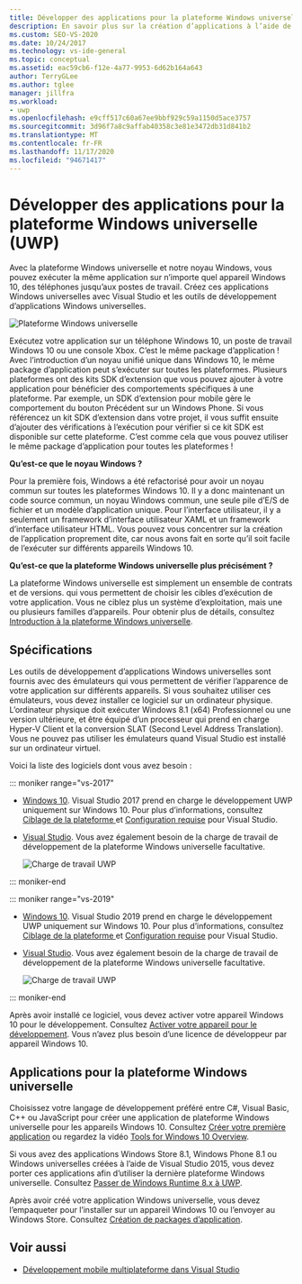 ```yaml
---
title: Développer des applications pour la plateforme Windows universelle (UWP)
description: En savoir plus sur la création d’applications à l’aide de Visual Studio et des outils de développement d’applications Windows universelles.
ms.custom: SEO-VS-2020
ms.date: 10/24/2017
ms.technology: vs-ide-general
ms.topic: conceptual
ms.assetid: eac59cb6-f12e-4a77-9953-6d62b164a643
author: TerryGLee
ms.author: tglee
manager: jillfra
ms.workload:
- uwp
ms.openlocfilehash: e9cff517c60a67ee9bbf929c59a1150d5ace3757
ms.sourcegitcommit: 3d96f7a8c9affab40358c3e81e3472db31d841b2
ms.translationtype: MT
ms.contentlocale: fr-FR
ms.lasthandoff: 11/17/2020
ms.locfileid: "94671417"
---
```

# <a name="develop-apps-for-the-universal-windows-platform-uwp"></a>Développer des applications pour la plateforme Windows universelle (UWP)

Avec la plateforme Windows universelle et notre noyau Windows, vous pouvez exécuter la même application sur n’importe quel appareil Windows 10, des téléphones jusqu’aux postes de travail. Créez ces applications Windows universelles avec Visual Studio et les outils de développement d’applications Windows universelles.

![Plateforme Windows universelle](../cross-platform/media/uwp_coreextensions.png)

Exécutez votre application sur un téléphone Windows 10, un poste de travail Windows 10 ou une console Xbox. C’est le même package d’application ! Avec l’introduction d’un noyau unifié unique dans Windows 10, le même package d’application peut s’exécuter sur toutes les plateformes. Plusieurs plateformes ont des kits SDK d’extension que vous pouvez ajouter à votre application pour bénéficier des comportements spécifiques à une plateforme. Par exemple, un SDK d’extension pour mobile gère le comportement du bouton Précédent sur un Windows Phone. Si vous référencez un kit SDK d’extension dans votre projet, il vous suffit ensuite d’ajouter des vérifications à l’exécution pour vérifier si ce kit SDK est disponible sur cette plateforme. C’est comme cela que vous pouvez utiliser le même package d’application pour toutes les plateformes !

**Qu’est-ce que le noyau Windows ?**

Pour la première fois, Windows a été refactorisé pour avoir un noyau commun sur toutes les plateformes Windows 10. Il y a donc maintenant un code source commun, un noyau Windows commun, une seule pile d’E/S de fichier et un modèle d’application unique. Pour l’interface utilisateur, il y a seulement un framework d’interface utilisateur XAML et un framework d’interface utilisateur HTML. Vous pouvez vous concentrer sur la création de l’application proprement dite, car nous avons fait en sorte qu’il soit facile de l’exécuter sur différents appareils Windows 10.

**Qu’est-ce que la plateforme Windows universelle plus précisément ?**

La plateforme Windows universelle est simplement un ensemble de contrats et de versions. qui vous permettent de choisir les cibles d’exécution de votre application. Vous ne ciblez plus un système d’exploitation, mais une ou plusieurs familles d’appareils. Pour obtenir plus de détails, consultez [Introduction à la plateforme Windows universelle](/windows/uwp/get-started/universal-application-platform-guide).

## <a name="requirements"></a>Spécifications

Les outils de développement d’applications Windows universelles sont fournis avec des émulateurs qui vous permettent de vérifier l’apparence de votre application sur différents appareils. Si vous souhaitez utiliser ces émulateurs, vous devez installer ce logiciel sur un ordinateur physique. L’ordinateur physique doit exécuter Windows 8.1 (x64) Professionnel ou une version ultérieure, et être équipé d’un processeur qui prend en charge Hyper-V Client et la conversion SLAT (Second Level Address Translation). Vous ne pouvez pas utiliser les émulateurs quand Visual Studio est installé sur un ordinateur virtuel.

Voici la liste des logiciels dont vous avez besoin :

::: moniker range="vs-2017"

- [Windows 10](https://support.microsoft.com/help/17777/downloads-for-windows). Visual Studio 2017 prend en charge le développement UWP uniquement sur Windows 10. Pour plus d’informations, consultez [Ciblage de la plateforme ](/visualstudio/productinfo/vs2017-compatibility-vs) et [Configuration requise](/visualstudio/productinfo/vs2017-system-requirements-vs) pour Visual Studio.

- [Visual Studio](https://visualstudio.microsoft.com/vs/older-downloads/?utm_medium=microsoft&utm_source=docs.microsoft.com&utm_campaign=vs+2017+download). Vous avez également besoin de la charge de travail de développement de la plateforme Windows universelle facultative.

     ![Charge de travail UWP](media/uwp_workload.png)

::: moniker-end

::: moniker range="vs-2019"

- [Windows 10](https://support.microsoft.com/help/17777/downloads-for-windows). Visual Studio 2019 prend en charge le développement UWP uniquement sur Windows 10. Pour plus d’informations, consultez [Ciblage de la plateforme ](/visualstudio/releases/2019/compatibility/) et [Configuration requise](/visualstudio/releases/2019/system-requirements/) pour Visual Studio.

- [Visual Studio](https://visualstudio.microsoft.com/downloads). Vous avez également besoin de la charge de travail de développement de la plateforme Windows universelle facultative.

     ![Charge de travail UWP](media/uwp_workload.png)

::: moniker-end

Après avoir installé ce logiciel, vous devez activer votre appareil Windows 10 pour le développement. Consultez [Activer votre appareil pour le développement](/windows/uwp/get-started/enable-your-device-for-development). Vous n’avez plus besoin d’une licence de développeur par appareil Windows 10.

## <a name="universal-windows-apps"></a>Applications pour la plateforme Windows universelle

Choisissez votre langage de développement préféré entre C#, Visual Basic, C++ ou JavaScript pour créer une application de plateforme Windows universelle pour les appareils Windows 10. Consultez [Créer votre première application](/windows/uwp/get-started/your-first-app) ou regardez la vidéo [Tools for Windows 10 Overview](https://channel9.msdn.com/Series/ConnectOn-Demand/229).

Si vous avez des applications Windows Store 8.1, Windows Phone 8.1 ou Windows universelles créées à l’aide de Visual Studio 2015, vous devez porter ces applications afin d’utiliser la dernière plateforme Windows universelle. Consultez [Passer de Windows Runtime 8.x à UWP](/windows/uwp/porting/w8x-to-uwp-root).

Après avoir créé votre application Windows universelle, vous devez l’empaqueter pour l’installer sur un appareil Windows 10 ou l’envoyer au Windows Store. Consultez [Création de packages d’application](/windows/uwp/packaging/index).

## <a name="see-also"></a>Voir aussi

- [Développement mobile multiplateforme dans Visual Studio](../cross-platform/cross-platform-mobile-development-in-visual-studio.md)
